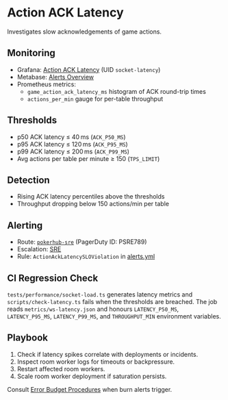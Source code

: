 # Action ACK Latency

Investigates slow acknowledgements of game actions.

## Monitoring
- Grafana: [Action ACK Latency](https://grafana.pokerhub.example/d/socket-latency) (UID `socket-latency`)
- Metabase: [Alerts Overview](https://metabase.pokerhub.example/dashboard/alerts-overview)
- Prometheus metrics:
  - `game_action_ack_latency_ms` histogram of ACK round-trip times
  - `actions_per_min` gauge for per-table throughput

## Thresholds
- p50 ACK latency ≤ 40 ms (`ACK_P50_MS`)
- p95 ACK latency ≤ 120 ms (`ACK_P95_MS`)
- p99 ACK latency ≤ 200 ms (`ACK_P99_MS`)
- Avg actions per table per minute ≥ 150 (`TPS_LIMIT`)

## Detection
- Rising ACK latency percentiles above the thresholds
- Throughput dropping below 150 actions/min per table

## Alerting
- Route: [`pokerhub-sre`](../../metrics/alert-routes.md#pokerhub-sre) (PagerDuty ID: PSRE789)
- Escalation: [SRE](https://pokerhub.pagerduty.com/escalation_policies/PABC123)
- Rule: `ActionAckLatencySLOViolation` in [alerts.yml](../../infra/observability/alerts.yml)

## CI Regression Check
`tests/performance/socket-load.ts` generates latency metrics and
`scripts/check-latency.ts` fails when the thresholds are breached. The job
reads `metrics/ws-latency.json` and honours `LATENCY_P50_MS`,
`LATENCY_P95_MS`, `LATENCY_P99_MS`, and `THROUGHPUT_MIN` environment
variables.

## Playbook
1. Check if latency spikes correlate with deployments or incidents.
2. Inspect room worker logs for timeouts or backpressure.
3. Restart affected room workers.
4. Scale room worker deployment if saturation persists.

Consult [Error Budget Procedures](../error-budget-procedures.md) when burn alerts trigger.
